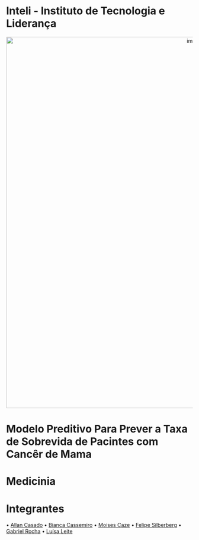 # Inteli - Instituto de Tecnologia e Liderança
<a href="https://www.inteli.edu.br/"><center><img width="1000" alt="image" src="https://user-images.githubusercontent.com/99203030/192782980-4dd90a73-5fe4-4efe-91e1-e55c6ee0f383.png"></center></a>
# Modelo Preditivo Para Prever a Taxa de Sobrevida de Pacintes com Cancêr de Mama

# Medicinia

# Integrantes

&bull; <a href="https://www.linkedin.com/in/allan-casado-6339a9177/">Allan Casado</a>
&bull; <a href="https://www.linkedin.com/in/bianca-cassemiro/">Bianca Cassemiro</a>
&bull; <a href="https://www.linkedin.com/in/moises-caze/">Moises Caze</a>
&bull; <a href="https://www.linkedin.com/in/felipe-silberberg-111998230/">Felipe Silberberg</a>
&bull; <a href="https://www.linkedin.com/in/gabriel-rocha-pinto-santos-113385231/">Gabriel Rocha</a>
&bull; <a href="https://www.linkedin.com/in/lu%C3%ADsa-vit%C3%B3ria-leite-silva-681443230/">Luísa Leite</a>
